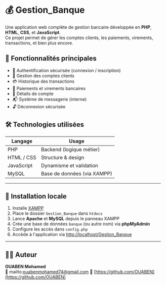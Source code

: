 # 💰 Gestion_Banque

Une application web complète de gestion bancaire développée en **PHP**, **HTML**, **CSS**, et **JavaScript**.  
Ce projet permet de gérer les comptes clients, les paiements, virements, transactions, et bien plus encore.


## 🚀 Fonctionnalités principales

- 🔐 Authentification sécurisée (connexion / inscription)
- 👤 Gestion des comptes clients
- 💳 Historique des transactions
- 💸 Paiements et virements bancaires
- 📄 Détails de compte
- 📬 Système de messagerie (interne)
- 🔓 Déconnexion sécurisée


## 🛠️ Technologies utilisées

| Langage     | Usage                    |
|-------------|--------------------------|
| PHP         | Backend (logique métier) |
| HTML / CSS  | Structure & design       |
| JavaScript  | Dynamisme et validation  |
| MySQL       | Base de données (via XAMPP) |


---

## 🧪 Installation locale

1. Installe [XAMPP](https://www.apachefriends.org/index.html)
2. Place le dossier `Gestion_Banque` dans `htdocs`
3. Lance **Apache** et **MySQL** depuis le panneau XAMPP
4. Crée une base de données `banque` (ou autre nom) via **phpMyAdmin**
5. Configure les accès dans `config.php`
6. Accède à l'application via [http://localhost/Gestion_Banque](http://localhost/Gestion_Banque)

---

## 🧑‍💻 Auteur

**OUABEN Mohamed**  
📧 mailto:ouabenmohamed74@gmail.com
🔗 [https://github.com/OUABEN](https://github.com/OUABEN)


